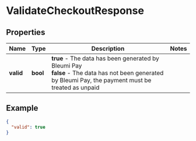 # ValidateCheckoutResponse

## Properties

Name | Type | Description | Notes
------------ | ------------- | ------------- | -------------
**valid** | **bool** | <b>true</b> - The data has been generated by Bleumi Pay <br/> <b>false</b> - The data has not been generated by Bleumi Pay, the payment must be treated as unpaid | 

## Example

```json
{
  "valid": true
}
```